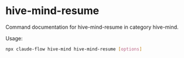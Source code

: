 # hive-mind-resume

Command documentation for hive-mind-resume in category hive-mind.

Usage:
```bash
npx claude-flow hive-mind hive-mind-resume [options]
```
